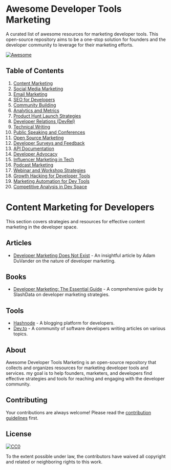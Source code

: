 # Awesome Developer Tools Marketing

A curated list of awesome resources for marketing developer tools. This open-source repository aims to be a one-stop solution for founders and the developer community to leverage for their marketing efforts.

[![Awesome](https://awesome.re/badge.svg)](https://awesome.re)

## Table of Contents

1. [Content Marketing](content-marketing.md)
2. [Social Media Marketing](social-media-marketing.md)
3. [Email Marketing](email-marketing.md)
4. [SEO for Developers](seo-for-developers.md)
5. [Community Building](community-building.md)
6. [Analytics and Metrics](analytics-and-metrics.md)
7. [Product Hunt Launch Strategies](product-hunt-strategies.md)
8. [Developer Relations (DevRel)](developer-relations.md)
9. [Technical Writing](technical-writing.md)
10. [Public Speaking and Conferences](public-speaking.md)
11. [Open Source Marketing](open-source-marketing.md)
12. [Developer Surveys and Feedback](developer-surveys.md)
13. [API Documentation](api-documentation.md)
14. [Developer Advocacy](developer-advocacy.md)
15. [Influencer Marketing in Tech](influencer-marketing.md)
16. [Podcast Marketing](podcast-marketing.md)
17. [Webinar and Workshop Strategies](webinar-strategies.md)
18. [Growth Hacking for Developer Tools](growth-hacking.md)
19. [Marketing Automation for Dev Tools](marketing-automation.md)
20. [Competitive Analysis in Dev Space](competitive-analysis.md)

# Content Marketing for Developers

This section covers strategies and resources for effective content marketing in the developer space.

## Articles

- [Developer Marketing Does Not Exist](https://everydeveloper.com/developer-marketing/) - An insightful article by Adam DuVander on the nature of developer marketing.

## Books

- [Developer Marketing: The Essential Guide](https://www.amazon.com/Developer-Marketing-Essential-Guide-SlashData/dp/1916164722) - A comprehensive guide by SlashData on developer marketing strategies.

## Tools

- [Hashnode](https://hashnode.com/) - A blogging platform for developers.
- [Dev.to](https://dev.to/) - A community of software developers writing articles on various topics.

## About

Awesome Developer Tools Marketing is an open-source repository that collects and organizes resources for marketing developer tools and services. my goal is to help founders, marketers, and developers find effective strategies and tools for reaching and engaging with the developer community.

## Contributing

Your contributions are always welcome! Please read the [contribution guidelines](CONTRIBUTING.md) first.

## License

[![CC0](https://licensebuttons.net/p/zero/1.0/88x31.png)](https://creativecommons.org/publicdomain/zero/1.0/)

To the extent possible under law, the contributors have waived all copyright and related or neighboring rights to this work.

